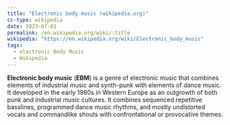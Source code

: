 ```yaml
---
title: "Electronic body music (wikipedia.org)"
cc-type: wikipedia
date: 2023-07-01
permalink: /en.wikipedia.org/wiki/:title
wikipedia: "https://en.wikipedia.org/wiki/Electronic_body_music"
tags:
  - electronic Body Music
  - Wikipedia
---
```

**Electronic body music** (**EBM**) is a genre of electronic music that combines elements of industrial music and synth-punk with elements of dance music. It developed in the early 1980s in Western Europe as an outgrowth of both punk and industrial music cultures. It combines sequenced repetitive basslines, programmed dance music rhythms, and mostly undistorted vocals and commandlike shouts with confrontational or provocative themes.
